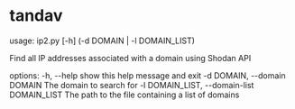 # tandav

usage: ip2.py [-h] (-d DOMAIN | -l DOMAIN_LIST)

Find all IP addresses associated with a domain using Shodan API

options:
  -h, --help            show this help message and exit
  -d DOMAIN, --domain DOMAIN
                        The domain to search for
  -l DOMAIN_LIST, --domain-list DOMAIN_LIST
                        The path to the file containing a list of domains
